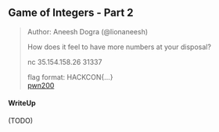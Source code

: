 ## Game of Integers - Part 2

> Author: Aneesh Dogra (@lionaneesh)
> 
> How does it feel to have more numbers at your disposal?
> 
> nc 35.154.158.26 31337
> 
> flag format: HACKCON{...} <br>
> [pwn200](./lib/pwn200)

#### WriteUp

(TODO)
